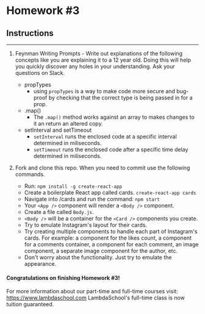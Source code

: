 # Homework #3

## Instructions
---
1. Feynman Writing Prompts - Write out explanations of the following concepts like you are explaining it to a 12 year old.  Doing this will help you quickly discover any holes in your understanding.  Ask your questions on Slack.

	* propTypes
		* using `propTypes` is a way to make code more secure and bug-proof by checking that the correct type is being passed in for a prop.
	* .map()
		* The `.map()` method works against an array to makes changes to it an return an altered copy.
	* setInterval and setTimeout
		* `setInterval` runs the enclosed code at a specific interval determined in miliseconds.
		* `setTimeout` runs the enclosed code after a specific time delay determined in miliseconds.


2. Fork and clone this repo.  When you need to commit use the following commands.

	* Run: `npm install -g create-react-app`
	* Create a boilerplate React app called cards. `create-react-app cards`
	* Navigate into /cards and run the command: `npm start`
	* Your `<App />` component will render a `<Body />` component.
	* Create a file called `Body.js`.
	* `<Body />` will be a container for the `<Card />` components you create.
	* Try to emulate Instagram's layout for their cards.  
  	* Try creating multiple components to handle each part of Instagram's cards.  For example: a component for the likes count, a component for a comments container, a component for each comment, an image component, a separate image component for the author, etc.
	* Don't worry about the functionality.  Just try to emulate the appearance.



#### Congratulations on finishing Homework #3!

For more information about our part-time and full-time courses visit: https://www.lambdaschool.com
LambdaSchool's full-time class is now tuition guaranteed.  
